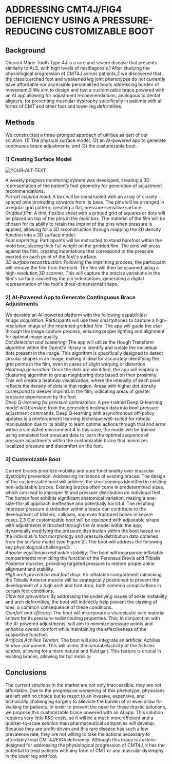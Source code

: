 # ADDRESSING CMT4J/FIG4 DEFICIENCY USING A PRESSURE-REDUCING CUSTOMIZABLE BOOT

## Background
Charcot Marie Tooth Type 4J is a rare and severe disease that presents similarly to ALS, with high levels of misdiagnosis.1  After studying the physiological progression of CMT4J across patients,2 we discovered that the classic arched foot and weakened leg joint phenotypes do not currently have affordable nor accessible personalized boots addressing burden of movement.3
We aim to design and test a customizable brace powered with an AI app allowing for adjustment recommendations, analogous to dental aligners, for preventing muscular dystrophy specifically in patients with all forms of CMT and other foot and lower leg deformities.

## Methods
We constructed a three-pronged approach of utilities as part of our solution: (1) The physical surface model, (2) an AI-powered app to generate continuous brace adjustments, and (3) the customizable boot.

### 1) Creating Surface Model

<picture>
 <source media="(prefers-color-scheme: dark)" srcset="YOUR-DARKMODE-IMAGE">
 <source media="(prefers-color-scheme: light)" srcset="YOUR-LIGHTMODE-IMAGE">
 <img alt="YOUR-ALT-TEXT" src="YOUR-DEFAULT-IMAGE">
</picture>

A weekly progress monitoring system was developed, creating a 3D representation of the patient’s foot geometry for generation of adjustment recommendations.  
_Pin-art inspired mold:_ A box will be constructed with an array of closely spaced pins protruding upwards from its base. The pins will be arranged in a regular grid pattern, creating a flat, pressure-sensitive surface.  
_Gridded film_: A thin, flexible sheet with a printed grid of squares or dots will be placed on top of the pins in the mold box. The material of the film will be chosen for its ability to retain the imprint of the pins when pressure is applied, allowing for a 3D reconstruction through mapping the 2D density function into a 3D surface model.  
_Foot imprinting_: Participants will be instructed to stand barefoot within the mold box, placing their full weight on the gridded film. The pins will press against the film, creating indentations that correspond to the pressure exerted on each point of the foot's surface.  
_3D surface reconstruction_: Following the imprinting process, the participant will remove the film from the mold. The film will then be scanned using a high-resolution 3D scanner. This will capture the precise variations in the film's surface caused by the pin indentations, generating a digital representation of the foot's three-dimensional shape.

### 2) AI-Powered App to Generate Continguous Brace Adjustments
We develop an AI-powered platform with the following capabilities:  
_Image acquisition_: Participants will use their smartphones to capture a high-resolution image of the imprinted gridded film. The app will guide the user through the image capture process, ensuring proper lighting and alignment for optimal image quality.  
_Dot detection and clustering_: The app will utilize the Hough Transform algorithm within the OpenCV library to identify and isolate the individual dots present in the image. This algorithm is specifically designed to detect circular shapes in an image, making it ideal for accurately identifying the grid points in the film, even in cases of slight warping or distortion.  
_Heatmap generation_: Once the dots are identified, the app will employ a clustering algorithm to group neighboring dots based on their proximity. This will create a heatmap visualization, where the intensity of each pixel reflects the density of dots in that region. Areas with higher dot density correspond to deeper imprints in the film, indicating areas of greater pressure experienced by the foot.  
_Deep Q-learning for pressure optimization_: A pre-trained Deep Q-learning model will translate from the generated heatmap data into boot pressure adjustment commands. Deep Q-learning with asynchronous off-policy updates is a reinforcement learning technique well-suited for robotic manipulation due to its ability to learn optimal actions through trial and error within a simulated environment.4 In this case, the model will be trained using simulated foot pressure data to learn the optimal sequence of pressure adjustments within the customizable brace that minimizes localized pressure and discomfort on the foot.

### 3) Customizable Boot
Current braces prioritize mobility and pure functionality over muscular dystrophy prevention. Addressing limitations of existing braces: The design of the customizable boot will address the shortcomings identified in existing non-adjustable braces. Existing braces often come in predetermined sizes, which can lead to improper fit and pressure distribution on individual feet. The human foot exhibits significant anatomical variation, making a one-size-fits-all approach ineffective and potentially harmful. The resulting improper pressure distribution within a brace can contribute to the development of blisters, calluses, and even fractured bones in severe cases.2,3
Our customizable boot will be equipped with adjustable straps with adjustments instructed through the AI model within the app, dynamically modifying the pressure distribution within the boot based on the individual's foot morphology and pressure distribution data obtained from the surface model (see Figure 2).
The boot will address the following key physiological challenges3:  
_Angular equilibrium and ankle stability_: The boot will incorporate inflatable compartments mimicking the function of the Peroneus Brevis and Tibialis Posterior muscles, providing targeted pressure to restore proper ankle alignment and stability.  
_High arch prevention and foot drop_: An inflatable compartment mimicking the Tibialis Anterior muscle will be strategically positioned to prevent the development of a high arch and foot drop, both common complications in certain foot conditions.  
_Claw toe prevention_: By addressing the underlying issues of ankle instability and arch deformities, the boot will indirectly help prevent the clawing of toes, a common consequence of these conditions.  
_Comfort and efficacy_: The boot will incorporate a viscoelastic sole material known for its pressure-redistributing properties. This, in conjunction with the AI-powered adjustments, will aim to minimize pressure points and enhance overall comfort while maintaining the effectiveness of the supportive function.  
_Artificial Achilles Tendon_: The boot will also integrate an artificial Achilles tendon component. This will mimic the natural elasticity of the Achilles tendon, allowing for a more natural and fluid gait. This feature is crucial in existing braces, allowing for full mobility.

## Conclusions
The current solutions in the market are not only inaccessible, they are not affordable. Due to the progressive worsening of this phenotype, physicians are left with no choice but to resort to an invasive, expensive, and technically challenging surgery to alleviate the burden of or even allow for walking for patients. In order to prevent the need for these drastic solutions, we propose this customizable brace powered with an AI app.
This solution requires very little R&D costs, so it will be a much more efficient and a quicker-to-scale solution than pharmaceutical companies will develop. Because they are profit-driven and this rare disease has such a low prevalence rate, they are not willing to take the actions necessary to affordably treat CMT4J/FIG4 deficiency. 
Although this brace is custom-designed for addressing the physiological progression of CMT4J, it has the potential to treat patients with any form of CMT or any muscular dystrophy in the lower leg and foot.
